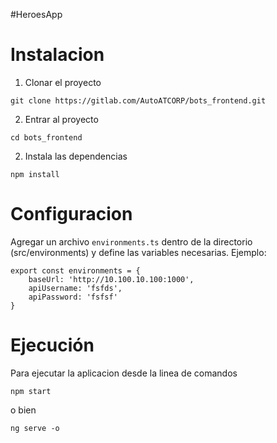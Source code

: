 #HeroesApp

<h1> Instalacion</h1>

1. Clonar el proyecto

```
git clone https://gitlab.com/AutoATCORP/bots_frontend.git

```
2. Entrar al proyecto

```
cd bots_frontend
```

2. Instala las dependencias 

 ```
 npm install
 
 ```
 <h1> Configuracion </h1>

 Agregar un archivo  ```environments.ts``` dentro de la directorio (src/environments) y define las variables necesarias. Ejemplo:

```
export const environments = {
    baseUrl: 'http://10.100.10.100:1000',
    apiUsername: 'fsfds',
    apiPassword: 'fsfsf'
}

```

<h1>Ejecución</h1>
Para ejecutar la aplicacion desde la linea de comandos 

 ```
 npm start
 
 ``` 
 o bien
 
  ```
  ng serve -o
  
  ```

